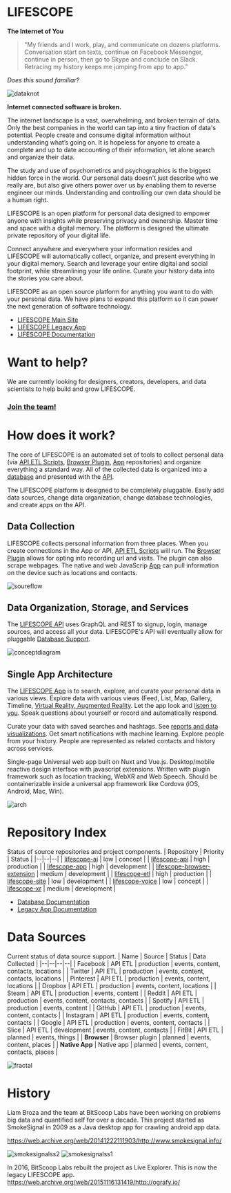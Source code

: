 # LIFESCOPE

**The Internet of You**

> "My friends and I work, play, and communicate on dozens platforms. Conversation start on texts, continue on Facebook Messenger, continue in person, then go to Skype and conclude on Slack. Retracing my history keeps me jumping from app to app."

_Does this sound familiar?_

![dataknot][dataknot]

**Internet connected software is broken.**

The internet landscape is a vast, overwhelming, and broken terrain of data. Only the best companies in the world can tap into a tiny fraction of data's potential. People create and consume digital information without understanding what’s going on.  It is hopeless for anyone to create a complete and up to date accounting of their information, let alone search and organize their data.

The study and use of psychometircs and psychographics is the biggest hidden force in the world. Our personal data doesn't just describe who we really are, but also give others power over us by enabling them to reverse engineer our minds. Understanding and controlling our own data should be a human right.

LIFESCOPE is an open platform for personal data designed to empower anyone with insights while preserving privacy and ownership. Master time and space with a digital memory. The platform is designed the ultimate private repository of your digital life. 

Connect anywhere and everywhere your information resides and LIFESCOPE will automatically collect, organize, and present everything in your digital memory. Search and leverage your entire digital and social footprint, while streamlining your life online. Curate your history data into the stories you care about.

LIFESCOPE as an open source platform for anything you want to do with your personal data. We have plans to expand this platform so it can power the next generation of software technology. 

- [LIFESCOPE Main Site](https://lifescope.io)
- [LIFESCOPE Legacy App](https://app.lifescope.io)
- [LIFESCOPE Documentation](https://lifescope.io/learn)

# Want to help? 
We are currently looking for designers, creators, developers, and data scientists to help build and grow LIFESCOPE.

### **[Join the team!](https://lifescope.io/signupdev)**

# How does it work?

The core of LIFESCOPE is an automated set of tools to collect personal data (via [API ETL Scripts](https://lifescopelabs.github.io/etl.html), [Browser Plugin](https://lifescopelabs.github.io/browser-extension.html), [App](https://lifescopelabs.github.io/app.html) repositories) and organize everything a standard way. All of the collected data is organized into a [database](https://lifescopelabs.github.io/database.html) and presented with the [API](https://lifescopelabs.github.io/api.html).

The LIFESCOPE platform is designed to be completely pluggable. Easily add data sources, change data organization, change database technologies, and create apps on the API.

## Data Collection
LIFESCOPE collects personal information from three places. When you create connections in the App or API, [API ETL Scripts](https://lifescopelabs.github.io/etl.html) will run. The [Browser Plugin](https://lifescopelabs.github.io/browser-extension.html) allows for opting into recording url and visits. The plugin can also scrape webpages. The native and web JavaScrip [App](https://lifescopelabs.github.io/app.html) can pull information on the device such as locations and contacts.

![soureflow]

## Data Organization, Storage, and Services
The [LIFESCOPE API](https://lifescopelabs.github.io/api.html) uses GraphQL and REST to signup, login, manage sources, and access all your data. LIFESCOPE's API will eventually allow for pluggable [Database Support](https://lifescopelabs.github.io/database.html).

![conceptdiagram]


## Single App Architecture

The [LIFESCOPE App](https://lifescopelabs.github.io/app.html) is to search, explore, and curate your personal data in various views. Explore data with various views (Feed, List, Map, Gallery, Timeline, [Virtual Reality, Augmented Reality](https://lifescopelabs.github.io/xr.html).  Let the app look and [listen to you](https://lifescopelabs.github.io/voice.html). Speak questions about yourself or record and automatically respond.

Curate your data with saved searches and hashtags. See [reports and data visualizations](https://lifescopelabs.github.io/ai.html). Get smart notifications with machine learning. Explore people from your history. People are represented as related contacts and history across services. 

Single-page Universal web app built on Nuxt and Vue.js. Desktop/mobile reactive design interface with javascript extensions. Written with plugin framework such as location tracking, WebXR and Web Speech. Should be containerizable inside a universal app framework like Cordova (iOS, Android, Mac, Win). 

![arch]

# Repository Index

Status of source repositories and project components.
| Repository | Priority | Status |
|--|--|--|
| [lifescope-ai](https://lifescopelabs.github.io/ai.html) | low | concept |
| [lifescope-api](https://lifescopelabs.github.io/api.html) | high | production |
| [lifescope-app](https://lifescopelabs.github.io/app.html) | high | development |
| [lifescope-browser-extension](https://lifescopelabs.github.io/browser-extension.html) | medium | development |
| [lifescope-etl](https://lifescopelabs.github.io/etl.html) | high | production |
| [lifescope-site](https://lifescopelabs.github.io/site.html) | low | development |
| [lifescope-voice](https://lifescopelabs.github.io/voice.html) | low | concept |
| [lifescope-xr](https://lifescopelabs.github.io/xr.html) | medium | development |

- [Database Documentation](https://lifescopelabs.github.io/db.html)
- [Legacy App Documentation](https://github.com/LifeScopeLabs/lifescope-etl/tree/master/archive/tutorial)

# Data Sources

Current status of data source support.
| Name | Source | Status | Data Collected |
|--|--|--|--|
| Facebook | API ETL | production | events, content, contacts, locations |
| Twitter | API ETL | production | events, content, contacts, locations |
| Pinterest | API ETL | production | events, content, locations |
| Dropbox | API ETL | production | events, content, locations |
| Steam | API ETL | production | events, content |
| Reddit | API ETL | production | events, content, contacts, contacts |
| Spotify | API ETL | production | events, content |
| GitHub | API ETL | production | events, content, contacts |
| Instagram | API ETL | production | events, content, contacts |
| Google | API ETL | production | events, content, contacts |
| Slice | API ETL | development | events, content, contacts |
| FitBit | API ETL | planned | events, things |
| **Browser** | Browser plugin | planned | events, content, places |
| **Native App** | Native app | planned | events, content, contacts, places |

![fractal][fractal]

# History

Liam Broza and the team at BitScoop Labs have been working on problems big data and quantified self for over a decade. This project started as SmokeSignal in 2009 as a Java desktop app for crawling android app data. 

https://web.archive.org/web/20141222111903/http://www.smokesignal.info/

![smokesignalss2]
![smokesignalss1] 

In 2016, BitScoop Labs rebuilt the project as Live Explorer. This is now the legacy LIFESCOPE app.
https://web.archive.org/web/20151116131419/http://ografy.io/

[conceptdiagram]:https://lifescopelabs.github.io/assets/img/concept-diagram.png
[soureflow]:https://lifescopelabs.github.io/assets/diagrams/data-source-flow.png
[arch]: https://lifescopelabs.github.io/assets/diagrams/LifeScope%20Architecture%20PlanningNEW.jpg  
[dataknot]:https://lifescopelabs.github.io/assets/img/dataknot.png
[smokesignalss1]:https://lifescopelabs.github.io/assets/screenshots/smokesignal-io-legacy-1.png
[smokesignalss2]:https://lifescopelabs.github.io/assets/screenshots/smokesignal-io-legacy-2.png


[fractal]:https://lifescopelabs.github.io/assets/img/fractal.png
<!--stackedit_data:
eyJoaXN0b3J5IjpbMTg3MzMzNDcxMl19
-->